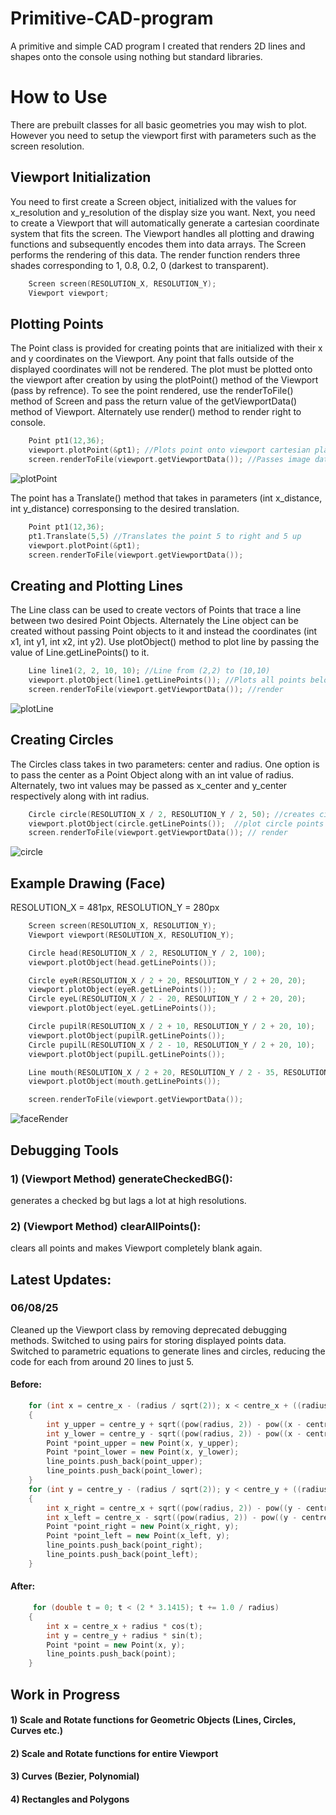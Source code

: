 # Primitive-CAD-program

A primitive and simple CAD program I created that renders 2D lines and shapes onto the console using nothing but standard libraries.

# How to Use

There are prebuilt classes for all basic geometries you may wish to plot.
However you need to setup the viewport first with parameters such as the screen resolution.

## Viewport Initialization

You need to first create a Screen object, initialized with the values for x_resolution and y_resolution of the display size you want.
Next, you need to create a Viewport that will automatically generate a cartesian coordinate system that fits the screen.
The Viewport handles all plotting and drawing functions and subsequently encodes them into data arrays.
The Screen performs the rendering of this data. The render function renders three shades corresponding to 1, 0.8, 0.2, 0 (darkest to transparent).

```cpp
    Screen screen(RESOLUTION_X, RESOLUTION_Y);
    Viewport viewport;
```

## Plotting Points

The Point class is provided for creating points that are initialized with their x and y coordinates on the Viewport. Any point that falls outside of the displayed coordinates will not be rendered.
The plot must be plotted onto the viewport after creation by using the plotPoint() method of the Viewport (pass by refrence).
To see the point rendered, use the renderToFile() method of Screen and pass the return value of the getViewportData() method of Viewport. Alternately use render() method to render right to console.

```cpp
    Point pt1(12,36);
    viewport.plotPoint(&pt1); //Plots point onto viewport cartesian plane
    screen.renderToFile(viewport.getViewportData()); //Passes image data to Screen to be rendered into a .txt file
```

![plotPoint](https://github.com/Dsboos/Primitive-CAD-Program/blob/main/PointPlot.png?raw=true)

The point has a Translate() method that takes in parameters (int x_distance, int y_distance) corresponsing to the desired translation.

```cpp
    Point pt1(12,36);
    pt1.Translate(5,5) //Translates the point 5 to right and 5 up
    viewport.plotPoint(&pt1);
    screen.renderToFile(viewport.getViewportData());
```

## Creating and Plotting Lines

The Line class can be used to create vectors of Points that trace a line between two desired Point Objects. Alternately the Line object can be created without passing Point objects to it and instead the coordinates (int x1, int y1, int x2, int y2).
Use plotObject() method to plot line by passing the value of Line.getLinePoints() to it.

```cpp
    Line line1(2, 2, 10, 10); //Line from (2,2) to (10,10)
    viewport.plotObject(line1.getLinePoints()); //Plots all points belonging to line onto viewport
    screen.renderToFile(viewport.getViewportData()); //render
```

![plotLine](https://github.com/Dsboos/Primitive-CAD-Program/blob/main/LinePlot.png?raw=true)

## Creating Circles

The Circles class takes in two parameters: center and radius. One option is to pass the center as a Point Object along with an int value of radius.
Alternately, two int values may be passed as x_center and y_center respectively along with int radius.

```cpp
    Circle circle(RESOLUTION_X / 2, RESOLUTION_Y / 2, 50); //creates circle at centre of screen with radius=50
    viewport.plotObject(circle.getLinePoints());  //plot circle points onto viewport
    screen.renderToFile(viewport.getViewportData()); // render
```

![circle](https://github.com/Dsboos/Primitive-CAD-Program/blob/main/CirclePlot.png?raw=true)

## Example Drawing (Face)

RESOLUTION_X = 481px,
RESOLUTION_Y = 280px

```cpp
    Screen screen(RESOLUTION_X, RESOLUTION_Y);
    Viewport viewport(RESOLUTION_X, RESOLUTION_Y);

    Circle head(RESOLUTION_X / 2, RESOLUTION_Y / 2, 100);
    viewport.plotObject(head.getLinePoints());

    Circle eyeR(RESOLUTION_X / 2 + 20, RESOLUTION_Y / 2 + 20, 20);
    viewport.plotObject(eyeR.getLinePoints());
    Circle eyeL(RESOLUTION_X / 2 - 20, RESOLUTION_Y / 2 + 20, 20);
    viewport.plotObject(eyeL.getLinePoints());

    Circle pupilR(RESOLUTION_X / 2 + 10, RESOLUTION_Y / 2 + 20, 10);
    viewport.plotObject(pupilR.getLinePoints());
    Circle pupilL(RESOLUTION_X / 2 - 10, RESOLUTION_Y / 2 + 20, 10);
    viewport.plotObject(pupilL.getLinePoints());

    Line mouth(RESOLUTION_X / 2 + 20, RESOLUTION_Y / 2 - 35, RESOLUTION_X / 2 - 20, RESOLUTION_Y / 2 - 45);
    viewport.plotObject(mouth.getLinePoints());

    screen.renderToFile(viewport.getViewportData());
```

![faceRender](https://github.com/Dsboos/Primitive-CAD-Program/blob/main/FaceRender.png?raw=true)

## Debugging Tools

### 1) (Viewport Method) generateCheckedBG():

generates a checked bg but lags a lot at high resolutions.

### 2) (Viewport Method) clearAllPoints():

clears all points and makes Viewport completely blank again.

## Latest Updates:

### 06/08/25

Cleaned up the Viewport class by removing deprecated debugging methods. Switched to using pairs for storing displayed points data. Switched to parametric equations to generate lines and circles, reducing the code for each from around 20 lines to just 5.

#### Before:

```cpp
    for (int x = centre_x - (radius / sqrt(2)); x < centre_x + ((radius / sqrt(2)) + 1); x++)
    {
        int y_upper = centre_y + sqrt((pow(radius, 2)) - pow((x - centre_x), 2));
        int y_lower = centre_y - sqrt((pow(radius, 2)) - pow((x - centre_x), 2));
        Point *point_upper = new Point(x, y_upper);
        Point *point_lower = new Point(x, y_lower);
        line_points.push_back(point_upper);
        line_points.push_back(point_lower);
    }
    for (int y = centre_y - (radius / sqrt(2)); y < centre_y + ((radius / sqrt(2)) + 1); y++)
    {
        int x_right = centre_x + sqrt((pow(radius, 2)) - pow((y - centre_y), 2));
        int x_left = centre_x - sqrt((pow(radius, 2)) - pow((y - centre_y), 2));
        Point *point_right = new Point(x_right, y);
        Point *point_left = new Point(x_left, y);
        line_points.push_back(point_right);
        line_points.push_back(point_left);
    }
```

#### After:

```cpp
     for (double t = 0; t < (2 * 3.1415); t += 1.0 / radius)
    {
        int x = centre_x + radius * cos(t);
        int y = centre_y + radius * sin(t);
        Point *point = new Point(x, y);
        line_points.push_back(point);
    }
```

## Work in Progress

#### 1) Scale and Rotate functions for Geometric Objects (Lines, Circles, Curves etc.)

#### 2) Scale and Rotate functions for entire Viewport

#### 3) Curves (Bezier, Polynomial)

#### 4) Rectangles and Polygons
